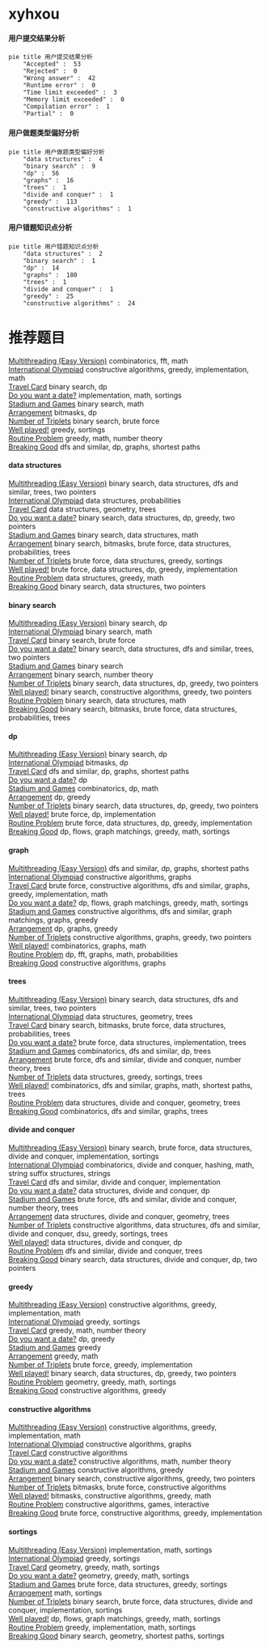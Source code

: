 # xyhxou
<!-- tabs:start -->
#### **用户提交结果分析**

```mermaid
pie title 用户提交结果分析
    "Accepted" :  53
    "Rejected" :  0
    "Wrong answer" :  42
    "Runtime error" :  0
    "Time limit exceeded" :  3
    "Memory limit exceeded" :  0
    "Compilation error" :  1
    "Partial" :  0
```
#### **用户做题类型偏好分析**

```mermaid
pie title 用户做题类型偏好分析
    "data structures" :  4
    "binary search" :  9
    "dp" :  56
    "graphs" :  16
    "trees" :  1
    "divide and conquer" :  1
    "greedy" :  113
    "constructive algorithms" :  1
```
#### **用户错题知识点分析**

```mermaid
pie title 用户错题知识点分析
    "data structures" :  2
    "binary search" :  1
    "dp" :  14
    "graphs" :  180
    "trees" :  1
    "divide and conquer" :  1
    "greedy" :  25
    "constructive algorithms" :  24
```
<!-- tabs:end -->
# 推荐题目
[Multithreading (Easy Version)](http://codeforces.com/problemset/problem/1450/H1)		combinatorics,
                        fft,
                        math		  
[International Olympiad](http://codeforces.com/problemset/problem/662/D)		constructive algorithms,
                        greedy,
                        implementation,
                        math		  
[Travel Card](https://codeforces.com/contest/759/problem/B)		binary search,
                        dp		  
[Do you want a date?](https://codeforces.com/contest/810/problem/C)		implementation,
                        math,
                        sortings		  
[Stadium and Games](http://codeforces.com/problemset/problem/325/B)		binary search,
                        math		  
[Arrangement](http://codeforces.com/problemset/problem/107/C)		bitmasks,
                        dp		  
[Number of Triplets](http://codeforces.com/problemset/problem/181/B)		binary search,
                        brute force		  
[Well played!](http://codeforces.com/problemset/problem/976/E)		greedy,
                        sortings		  
[Routine Problem](http://codeforces.com/problemset/problem/337/B)		greedy,
                        math,
                        number theory		  
[Breaking Good](http://codeforces.com/problemset/problem/507/E)		dfs and similar,
                        dp,
                        graphs,
                        shortest paths		  
<!-- tabs:start -->
#### **data structures**
[Multithreading (Easy Version)](http://codeforces.com/problemset/problem/372/D)		binary search,
                        data structures,
                        dfs and similar,
                        trees,
                        two pointers		  
[International Olympiad](http://codeforces.com/problemset/problem/1264/C)		data structures,
                        probabilities		  
[Travel Card](http://codeforces.com/problemset/problem/704/E)		data structures,
                        geometry,
                        trees		  
[Do you want a date?](http://codeforces.com/problemset/problem/1492/C)		binary search,
                        data structures,
                        dp,
                        greedy,
                        two pointers		  
[Stadium and Games](http://codeforces.com/problemset/problem/1490/G)		binary search,
                        data structures,
                        math		  
[Arrangement](http://codeforces.com/problemset/problem/1479/D)		binary search,
                        bitmasks,
                        brute force,
                        data structures,
                        probabilities,
                        trees		  
[Number of Triplets](http://codeforces.com/problemset/problem/1497/A)		brute force,
                        data structures,
                        greedy,
                        sortings		  
[Well played!](http://codeforces.com/problemset/problem/1491/C)		brute force,
                        data structures,
                        dp,
                        greedy,
                        implementation		  
[Routine Problem](http://codeforces.com/problemset/problem/1492/B)		data structures,
                        greedy,
                        math		  
[Breaking Good](http://codeforces.com/problemset/problem/1436/E)		binary search,
                        data structures,
                        two pointers		  
#### **binary search**
[Multithreading (Easy Version)](https://codeforces.com/contest/759/problem/B)		binary search,
                        dp		  
[International Olympiad](http://codeforces.com/problemset/problem/325/B)		binary search,
                        math		  
[Travel Card](http://codeforces.com/problemset/problem/181/B)		binary search,
                        brute force		  
[Do you want a date?](http://codeforces.com/problemset/problem/372/D)		binary search,
                        data structures,
                        dfs and similar,
                        trees,
                        two pointers		  
[Stadium and Games](https://codeforces.com/contest/966/problem/A)		binary search		  
[Arrangement](http://codeforces.com/problemset/problem/75/C)		binary search,
                        number theory		  
[Number of Triplets](http://codeforces.com/problemset/problem/1492/C)		binary search,
                        data structures,
                        dp,
                        greedy,
                        two pointers		  
[Well played!](http://codeforces.com/problemset/problem/1463/D)		binary search,
                        constructive algorithms,
                        greedy,
                        two pointers		  
[Routine Problem](http://codeforces.com/problemset/problem/1490/G)		binary search,
                        data structures,
                        math		  
[Breaking Good](http://codeforces.com/problemset/problem/1479/D)		binary search,
                        bitmasks,
                        brute force,
                        data structures,
                        probabilities,
                        trees		  
#### **dp**
[Multithreading (Easy Version)](https://codeforces.com/contest/759/problem/B)		binary search,
                        dp		  
[International Olympiad](http://codeforces.com/problemset/problem/107/C)		bitmasks,
                        dp		  
[Travel Card](http://codeforces.com/problemset/problem/507/E)		dfs and similar,
                        dp,
                        graphs,
                        shortest paths		  
[Do you want a date?](http://codeforces.com/problemset/problem/1227/F1)		dp		  
[Stadium and Games](http://codeforces.com/problemset/problem/1105/C)		combinatorics,
                        dp,
                        math		  
[Arrangement](http://codeforces.com/problemset/problem/1076/F)		dp,
                        greedy		  
[Number of Triplets](http://codeforces.com/problemset/problem/1492/C)		binary search,
                        data structures,
                        dp,
                        greedy,
                        two pointers		  
[Well played!](https://codeforces.com/contest/1457/problem/C)		brute force,
                        dp,
                        implementation		  
[Routine Problem](http://codeforces.com/problemset/problem/1491/C)		brute force,
                        data structures,
                        dp,
                        greedy,
                        implementation		  
[Breaking Good](http://codeforces.com/problemset/problem/1437/C)		dp,
                        flows,
                        graph matchings,
                        greedy,
                        math,
                        sortings		  
#### **graph**
[Multithreading (Easy Version)](http://codeforces.com/problemset/problem/507/E)		dfs and similar,
                        dp,
                        graphs,
                        shortest paths		  
[International Olympiad](http://codeforces.com/problemset/problem/623/A)		constructive algorithms,
                        graphs		  
[Travel Card](http://codeforces.com/problemset/problem/1487/C)		brute force,
                        constructive algorithms,
                        dfs and similar,
                        graphs,
                        greedy,
                        implementation,
                        math		  
[Do you want a date?](http://codeforces.com/problemset/problem/1437/C)		dp,
                        flows,
                        graph matchings,
                        greedy,
                        math,
                        sortings		  
[Stadium and Games](http://codeforces.com/problemset/problem/1470/D)		constructive algorithms,
                        dfs and similar,
                        graph matchings,
                        graphs,
                        greedy		  
[Arrangement](http://codeforces.com/problemset/problem/1476/C)		dp,
                        graphs,
                        greedy		  
[Number of Triplets](http://codeforces.com/problemset/problem/1304/D)		constructive algorithms,
                        graphs,
                        greedy,
                        two pointers		  
[Well played!](http://codeforces.com/problemset/problem/1475/C)		combinatorics,
                        graphs,
                        math		  
[Routine Problem](http://codeforces.com/problemset/problem/553/E)		dp,
                        fft,
                        graphs,
                        math,
                        probabilities		  
[Breaking Good](http://codeforces.com/problemset/problem/1495/C)		constructive algorithms,
                        graphs		  
#### **trees**
[Multithreading (Easy Version)](http://codeforces.com/problemset/problem/372/D)		binary search,
                        data structures,
                        dfs and similar,
                        trees,
                        two pointers		  
[International Olympiad](http://codeforces.com/problemset/problem/704/E)		data structures,
                        geometry,
                        trees		  
[Travel Card](http://codeforces.com/problemset/problem/1479/D)		binary search,
                        bitmasks,
                        brute force,
                        data structures,
                        probabilities,
                        trees		  
[Do you want a date?](http://codeforces.com/problemset/problem/1511/C)		brute force,
                        data structures,
                        implementation,
                        trees		  
[Stadium and Games](http://codeforces.com/problemset/problem/1499/F)		combinatorics,
                        dfs and similar,
                        dp,
                        trees		  
[Arrangement](http://codeforces.com/problemset/problem/1491/E)		brute force,
                        dfs and similar,
                        divide and conquer,
                        number theory,
                        trees		  
[Number of Triplets](http://codeforces.com/problemset/problem/1466/D)		data structures,
                        greedy,
                        sortings,
                        trees		  
[Well played!](http://codeforces.com/problemset/problem/1495/D)		combinatorics,
                        dfs and similar,
                        graphs,
                        math,
                        shortest paths,
                        trees		  
[Routine Problem](http://codeforces.com/problemset/problem/1303/G)		data structures,
                        divide and conquer,
                        geometry,
                        trees		  
[Breaking Good](http://codeforces.com/problemset/problem/1454/E)		combinatorics,
                        dfs and similar,
                        graphs,
                        trees		  
#### **divide and conquer**
[Multithreading (Easy Version)](http://codeforces.com/problemset/problem/1461/D)		binary search,
                        brute force,
                        data structures,
                        divide and conquer,
                        implementation,
                        sortings		  
[International Olympiad](http://codeforces.com/problemset/problem/1466/G)		combinatorics,
                        divide and conquer,
                        hashing,
                        math,
                        string suffix structures,
                        strings		  
[Travel Card](http://codeforces.com/problemset/problem/1490/D)		dfs and similar,
                        divide and conquer,
                        implementation		  
[Do you want a date?](https://codeforces.com/contest/1483/problem/C)		data structures,
                        divide and conquer,
                        dp		  
[Stadium and Games](http://codeforces.com/problemset/problem/1491/E)		brute force,
                        dfs and similar,
                        divide and conquer,
                        number theory,
                        trees		  
[Arrangement](http://codeforces.com/problemset/problem/1303/G)		data structures,
                        divide and conquer,
                        geometry,
                        trees		  
[Number of Triplets](http://codeforces.com/problemset/problem/1494/D)		constructive algorithms,
                        data structures,
                        dfs and similar,
                        divide and conquer,
                        dsu,
                        greedy,
                        sortings,
                        trees		  
[Well played!](http://codeforces.com/problemset/problem/1482/E)		data structures,
                        divide and conquer,
                        dp		  
[Routine Problem](http://codeforces.com/problemset/problem/566/C)		dfs and similar,
                        divide and conquer,
                        trees		  
[Breaking Good](http://codeforces.com/problemset/problem/1428/F)		binary search,
                        data structures,
                        divide and conquer,
                        dp,
                        two pointers		  
#### **greedy**
[Multithreading (Easy Version)](http://codeforces.com/problemset/problem/662/D)		constructive algorithms,
                        greedy,
                        implementation,
                        math		  
[International Olympiad](http://codeforces.com/problemset/problem/976/E)		greedy,
                        sortings		  
[Travel Card](http://codeforces.com/problemset/problem/337/B)		greedy,
                        math,
                        number theory		  
[Do you want a date?](http://codeforces.com/problemset/problem/1076/F)		dp,
                        greedy		  
[Stadium and Games](http://codeforces.com/problemset/problem/1157/B)		greedy		  
[Arrangement](http://codeforces.com/problemset/problem/1447/B)		greedy,
                        math		  
[Number of Triplets](http://codeforces.com/problemset/problem/1491/A)		brute force,
                        greedy,
                        implementation		  
[Well played!](http://codeforces.com/problemset/problem/1492/C)		binary search,
                        data structures,
                        dp,
                        greedy,
                        two pointers		  
[Routine Problem](https://codeforces.com/contest/1496/problem/C)		geometry,
                        greedy,
                        math,
                        sortings		  
[Breaking Good](http://codeforces.com/problemset/problem/1493/A)		constructive algorithms,
                        greedy		  
#### **constructive algorithms**
[Multithreading (Easy Version)](http://codeforces.com/problemset/problem/662/D)		constructive algorithms,
                        greedy,
                        implementation,
                        math		  
[International Olympiad](http://codeforces.com/problemset/problem/623/A)		constructive algorithms,
                        graphs		  
[Travel Card](http://codeforces.com/problemset/problem/297/A)		constructive algorithms		  
[Do you want a date?](https://codeforces.com/contest/1243/problem/C)		constructive algorithms,
                        math,
                        number theory		  
[Stadium and Games](http://codeforces.com/problemset/problem/1493/A)		constructive algorithms,
                        greedy		  
[Arrangement](http://codeforces.com/problemset/problem/1463/D)		binary search,
                        constructive algorithms,
                        greedy,
                        two pointers		  
[Number of Triplets](https://codeforces.com/contest/1456/problem/B)		bitmasks,
                        brute force,
                        constructive algorithms		  
[Well played!](http://codeforces.com/problemset/problem/1492/D)		bitmasks,
                        constructive algorithms,
                        greedy,
                        math		  
[Routine Problem](https://codeforces.com/contest/1504/problem/D)		constructive algorithms,
                        games,
                        interactive		  
[Breaking Good](https://codeforces.com/contest/1483/problem/A)		brute force,
                        constructive algorithms,
                        greedy,
                        implementation		  
#### **sortings**
[Multithreading (Easy Version)](https://codeforces.com/contest/810/problem/C)		implementation,
                        math,
                        sortings		  
[International Olympiad](http://codeforces.com/problemset/problem/976/E)		greedy,
                        sortings		  
[Travel Card](https://codeforces.com/contest/1496/problem/C)		geometry,
                        greedy,
                        math,
                        sortings		  
[Do you want a date?](http://codeforces.com/problemset/problem/1495/A)		geometry,
                        greedy,
                        math,
                        sortings		  
[Stadium and Games](http://codeforces.com/problemset/problem/1497/A)		brute force,
                        data structures,
                        greedy,
                        sortings		  
[Arrangement](http://codeforces.com/problemset/problem/1427/A)		math,
                        sortings		  
[Number of Triplets](http://codeforces.com/problemset/problem/1461/D)		binary search,
                        brute force,
                        data structures,
                        divide and conquer,
                        implementation,
                        sortings		  
[Well played!](http://codeforces.com/problemset/problem/1437/C)		dp,
                        flows,
                        graph matchings,
                        greedy,
                        math,
                        sortings		  
[Routine Problem](http://codeforces.com/problemset/problem/1473/A)		greedy,
                        implementation,
                        math,
                        sortings		  
[Breaking Good](http://codeforces.com/problemset/problem/1486/B)		binary search,
                        geometry,
                        shortest paths,
                        sortings		  
<!-- tabs:end -->
